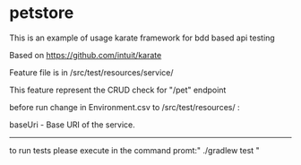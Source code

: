 # petstore

This is an example of usage karate framework for bdd based api testing

Based on https://github.com/intuit/karate

Feature file is in /src/test/resources/service/

This feature represent the CRUD check for "/pet" endpoint 

before run change in  Environment.csv to /src/test/resources/ :

baseUri - Base URI of the service.

_______________________________________________________________________

to run tests please execute in the command promt:" ./gradlew test "


